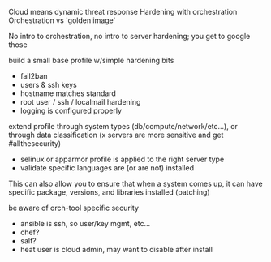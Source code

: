 Cloud means dynamic threat response
Hardening with orchestration
Orchestration vs 'golden image'

No intro to orchestration, no intro to server hardening; you get to google those

build a small base profile w/simple hardening bits
   - fail2ban
   - users & ssh keys
   - hostname matches standard
   - root user / ssh / localmail hardening
   - logging is configured properly

extend profile through system types (db/compute/network/etc...), or through data classification (x servers are more sensitive and get #allthesecurity)
   - selinux or apparmor profile is applied to the right server type
   - validate specific languages are (or are not) installed

This can also allow you to ensure that when a system comes up, it can have specific package, versions, and libraries installed (patching)

be aware of orch-tool specific security
   - ansible is ssh, so user/key mgmt, etc...
   - chef?
   - salt?
   - heat user is cloud admin, may want to disable after install

